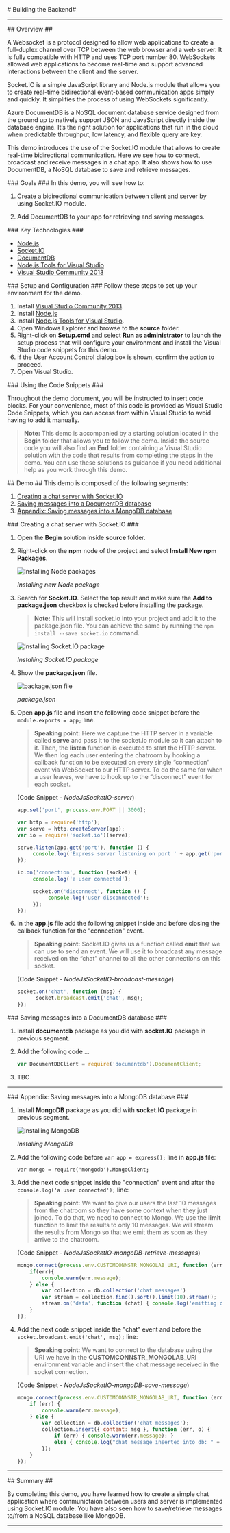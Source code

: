 ﻿<a name="title" />
# Building the Backend#

---
<a name="Overview" />
## Overview ##

A Websocket is a protocol designed to allow web applications to create a full-duplex channel over TCP between the web browser and a web server. It is fully compatible with HTTP and uses TCP port number 80. 
WebSockets allowed web applications to become real-time and support advanced interactions between the client and the server. 

Socket.IO is a simple JavaScript library and Node.js module that allows you to create real-time bidirectional event-based communication apps simply and quickly. It simplifies the process of using WebSockets significantly.

Azure DocumentDB is a NoSQL document database service designed from the ground up to natively support JSON and JavaScript directly inside the database engine. It’s the right solution for applications that run in the cloud when predictable throughput, low latency, and flexible query are key.

This demo introduces the use of the Socket.IO module that allows to create real-time bidirectional communication. Here we see how to connect, broadcast and receive messages in a chat app. It also shows how to use DocumentDB, a NoSQL database to save and retrieve messages.

<a id="goals" />
### Goals ###
In this demo, you will see how to:

1. Create a bidirectional communication between client and server by using Socket.IO module.

1. Add DocumentDB to your app for retrieving and saving messages.

<a name="technologies" />
### Key Technologies ###

- [Node.js][1]
- [Socket.IO][2]
- [DocumentDB][3]
- [Node.js Tools for Visual Studio][4]
- [Visual Studio Community 2013][5]

[1]: https://nodejs.org/
[2]: http://socket.io/
[3]: http://azure.microsoft.com/en-us/services/documentdb/
[4]: https://www.visualstudio.com/en-us/features/node-js-vs.aspx
[5]: https://www.visualstudio.com/en-us/features/node-js-vs.aspx

<a name="Setup" />
### Setup and Configuration ###
Follow these steps to set up your environment for the demo.

1. Install [Visual Studio Community 2013](https://go.microsoft.com/fwlink/?LinkId=517284).
1. Install [Node.js](https://nodejs.org/download/)
1. Install [Node.js Tools for Visual Studio](http://aka.ms/getntvs).
1. Open Windows Explorer and browse to the **source** folder.
1. Right-click on **Setup.cmd** and select **Run as administrator** to launch the setup process that will configure your environment and install the Visual Studio code snippets for this demo.
1. If the User Account Control dialog box is shown, confirm the action to proceed.
1. Open Visual Studio.

<a name="CodeSnippets" />
### Using the Code Snippets ###

Throughout the demo document, you will be instructed to insert code blocks. For your convenience, most of this code is provided as Visual Studio Code Snippets, which you can access from within Visual Studio to avoid having to add it manually.

> **Note:** This demo is accompanied by a starting solution located in the **Begin** folder that allows you to follow the demo. Inside the source code you will also find an **End** folder containing a Visual Studio solution with the code that results from completing the steps in the demo. You can use these solutions as guidance if you need additional help as you work through this demo.

<a name="Demo" />
## Demo ##
This demo is composed of the following segments:

1. [Creating a chat server with Socket.IO](#segment1)
1. [Saving messages into a DocumentDB database](#segment2)
1. [Appendix: Saving messages into a MongoDB database](#appendix1)

<a name="segment1" />
### Creating a chat server with Socket.IO ###

1. Open the **Begin** solution inside **source** folder.

1. Right-click on the **npm** node of the project and select **Install New npm Packages**.

	![Installing Node packages](images/installing-node-packages.png?raw=true "Installing Node packages")

	_Installing new Node package_

1. Search for **Socket.IO**. Select the top result and make sure the **Add to package.json** checkbox is checked before installing the package. 

	> **Note:** This will install socket.io into your project and add it to the package.json file. You can achieve the same by running the `npm install --save socket.io` command.

	![Installing Socket.IO package](images/installing-socket-io-package.png?raw=true "Installing Socket.IO package")

	_Installing Socket.IO package_

1. Show the **package.json** file.

	![package.json file](images/package-json.png?raw=true "package.json file")

	_package.json_

1. Open **app.js** file and insert the following code snippet before the `module.exports = app;` line.

	> **Speaking point:** Here we capture the HTTP server in a variable called **serve** and pass it to the socket.io module so it can attach to it. Then, the **listen** function is executed to start the HTTP server.
We then log each user entering the chatroom by hooking a callback function to be executed on every single “connection” event via WebSocket to our HTTP server. 
To do the same for when a user leaves, we have to hook up to the “disconnect” event for each socket.


	(Code Snippet - _NodeJsSocketIO-server_)

	````JavaScript
	app.set('port', process.env.PORT || 3000);

	var http = require('http');
	var serve = http.createServer(app);
	var io = require('socket.io')(serve);

	serve.listen(app.get('port'), function () {
		 console.log('Express server listening on port ' + app.get('port'));
	});

	io.on('connection', function (socket) {
		 console.log('a user connected');

		 socket.on('disconnect', function () {
			  console.log('user disconnected');
		 });
	});
	````

1. In the **app.js** file add the following snippet inside and before closing the callback function for the "connection" event.


	> **Speaking point:** Socket.IO gives us a function called **emit** that we can use to send an event. We will use it to broadcast any message received on the “chat” channel to all the other connections on this socket.
 
	(Code Snippet - _NodeJsSocketIO-broadcast-message_)

	````JavaScript
	socket.on('chat', function (msg) {
		  socket.broadcast.emit('chat', msg);
    });
	````

<a name="segment2" />
### Saving messages into a DocumentDB database ###

1. Install **documentdb** package as you did with **socket.IO** package in previous segment.

1. Add the following code ...

	````JavaScript
	var DocumentDBClient = require('documentdb').DocumentClient;
	````

1. TBC

---

<a name="appendix1" />
### Appendix: Saving messages into a MongoDB database ###

1. Install **MongoDB** package as you did with **socket.IO** package in previous segment.

	![Installing MongoDB](images/installing-mongo-db.png?raw=true "Installing MongoDB")

	_Installing MongoDB_

1. Add the following code before `var app = express();` line in **app.js** file:

	`var mongo = require('mongodb').MongoClient;`

1. Add the next code snippet inside the "connection" event and after the `console.log('a user connected');` line:

	> **Speaking point:** We want to give our users the last 10 messages from the chatroom so they have some context when they just joined. To do that, we need to connect to Mongo. We use the **limit** function to limit the results to only 10 messages. We will stream the results from Mongo so that we emit them as soon as they arrive to the chatroom.
	
	(Code Snippet - _NodeJsSocketIO-mongoDB-retrieve-messages_)

	````JavaScript
    mongo.connect(process.env.CUSTOMCONNSTR_MONGOLAB_URI, function (err, db) {
        if(err){
            console.warn(err.message);
        } else {
            var collection = db.collection('chat messages')
            var stream = collection.find().sort().limit(10).stream();
            stream.on('data', function (chat) { console.log('emitting chat'); socket.emit('chat', chat.content); });
        }
    });
	````

1. Add the next code snippet inside the "chat" event and before the `socket.broadcast.emit('chat', msg);` line:

	> **Speaking point:** We want to connect to the database using the URI we have in the **CUSTOMCONNSTR_MONGOLAB_URI** environment variable and insert the chat message received in the socket connection.

	(Code Snippet - _NodeJsSocketIO-mongoDB-save-message_)

	````JavaScript
	mongo.connect(process.env.CUSTOMCONNSTR_MONGOLAB_URI, function (err, db) {
		if (err) {
			console.warn(err.message);
		} else {
			var collection = db.collection('chat messages');
			collection.insert({ content: msg }, function (err, o) {
				if (err) { console.warn(err.message); }
				else { console.log("chat message inserted into db: " + msg); }
			});
		}
	});
	````

---

<a name="summary" />
## Summary ##

By completing this demo, you have learned how to create a simple chat application where communictaion between users and server is implemented using Socket.IO module. You have also seen how to save/retrieve messages to/from a NoSQL database like MongoDB.

---
